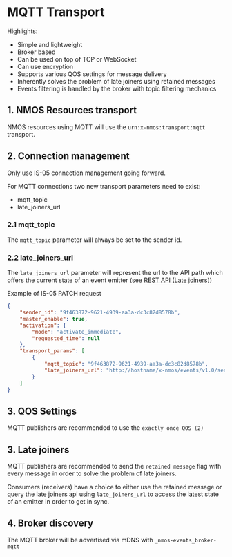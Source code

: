 # MQTT Transport

Highlights:

* Simple and lightweight
* Broker based
* Can be used on top of TCP or WebSocket
* Can use encryption
* Supports various QOS settings for message delivery
* Inherently solves the problem of late joiners using retained messages
* Events filtering is handled by the broker with topic filtering mechanics

## 1. NMOS Resources transport

NMOS resources using MQTT will use the `urn:x-nmos:transport:mqtt` transport.

## 2. Connection management

Only use IS-05 connection management going forward.

For MQTT connections two new transport parameters need to exist:

* mqtt_topic
* late_joiners_url

### 2.1 mqtt_topic

The `mqtt_topic` parameter will always be set to the sender id.

### 2.2 late_joiners_url

The `late_joiners_url` parameter will represent the url to the API path which offers the current state of an event emitter (see [REST API (Late joiners)](7.0%20Rest_api_late_joiners.md))

Example of IS-05 PATCH request

```json
{
    "sender_id": "9f463872-9621-4939-aa3a-dc3c82d8578b",
    "master_enable": true,
    "activation": {
        "mode": "activate_immediate",
        "requested_time": null
    },
    "transport_params": [
        {
            "mqtt_topic": "9f463872-9621-4939-aa3a-dc3c82d8578b",
            "late_joiners_url": "http://hostname/x-nmos/events/v1.0/senders/9f463872-9621-4939-aa3a-dc3c82d8578b/"
        }
    ]
}
```

## 3. QOS Settings

MQTT publishers are recommended to use the `exactly once QOS (2)`

## 3. Late joiners

MQTT publishers are recommended to send the `retained message` flag with every message in order to solve the problem of late joiners.

Consumers (receivers) have a choice to either use the retained message or query the late joiners api using `late_joiners_url` to access the latest state of an emitter in order to get in sync.

## 4. Broker discovery

The MQTT broker will be advertised via mDNS with `_nmos-events_broker-mqtt`